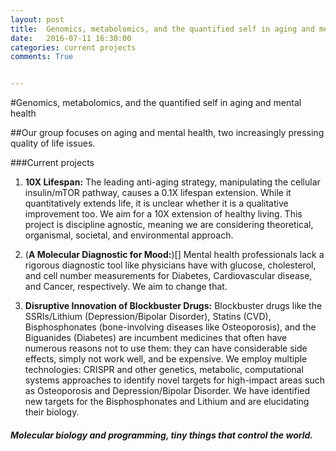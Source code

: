 ```yaml
---
layout: post
title:  Genomics, metabolomics, and the quantified self in aging and mental health
date:   2016-07-11 16:30:00
categories: current projects
comments: True


---
```




#Genomics, metabolomics, and the quantified self in aging and mental health

##Our group focuses on aging and mental health, two increasingly pressing quality of life issues. 

###Current projects

1. **10X Lifespan:** The leading anti-aging strategy, manipulating the cellular insulin/mTOR pathway, causes a 0.1X lifespan extension. While it quantitatively extends life, it is unclear whether it is a qualitative improvement too. We aim for a 10X extension of healthy living. This project is discipline agnostic, meaning we are considering theoretical, organismal, societal, and environmental approach. 

2. (**A Molecular Diagnostic for Mood:**)[] Mental health professionals lack a rigorous diagnostic tool like physicians have with glucose, cholesterol, and cell number measurements for Diabetes, Cardiovascular disease, and Cancer, respectively. We aim to change that.

3. **Disruptive Innovation of Blockbuster Drugs:** Blockbuster drugs like the SSRIs/Lithium (Depression/Bipolar Disorder), Statins (CVD), Bisphosphonates (bone-involving diseases like Osteoporosis), and the Biguanides (Diabetes) are incumbent medicines that often have numerous reasons not to use them: they can have considerable side effects, simply not work well, and be expensive. We employ multiple technologies: CRISPR and other genetics, metabolic, computational systems approaches to identify novel targets for high-impact areas such as Osteoporosis and Depression/Bipolar Disorder. We have identified new targets for the Bisphosphonates and Lithium and are elucidating their biology.

##### *Molecular biology and programming, tiny things that control the world.*

